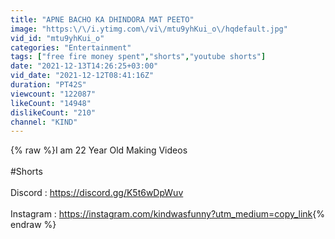 ```yaml
---
title: "APNE BACHO KA DHINDORA MAT PEETO"
image: "https:\/\/i.ytimg.com\/vi\/mtu9yhKui_o\/hqdefault.jpg"
vid_id: "mtu9yhKui_o"
categories: "Entertainment"
tags: ["free fire money spent","shorts","youtube shorts"]
date: "2021-12-13T14:26:25+03:00"
vid_date: "2021-12-12T08:41:16Z"
duration: "PT42S"
viewcount: "122087"
likeCount: "14948"
dislikeCount: "210"
channel: "KIND"
---
```

{% raw %}I am 22 Year Old Making Videos<br /><br />#Shorts<br /><br />Discord : <a rel="nofollow" target="blank" href="https://discord.gg/K5t6wDpWuv">https://discord.gg/K5t6wDpWuv</a><br /><br />Instagram : <a rel="nofollow" target="blank" href="https://instagram.com/kindwasfunny?utm_medium=copy_link">https://instagram.com/kindwasfunny?utm_medium=copy_link</a>{% endraw %}
